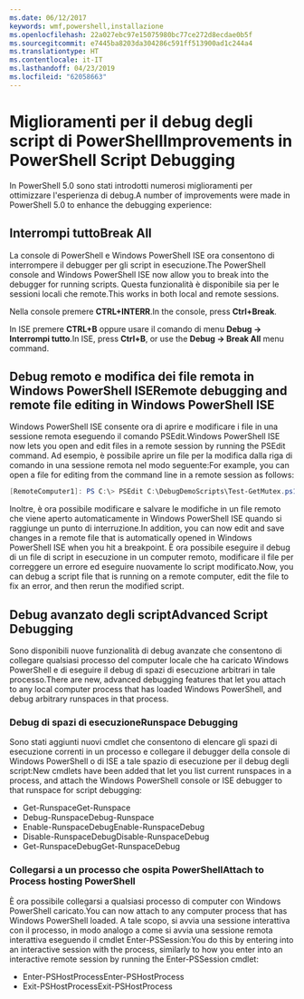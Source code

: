 ```yaml
---
ms.date: 06/12/2017
keywords: wmf,powershell,installazione
ms.openlocfilehash: 22a027ebc97e15075980bc77ce272d8ecdae0b5f
ms.sourcegitcommit: e7445ba8203da304286c591ff513900ad1c244a4
ms.translationtype: HT
ms.contentlocale: it-IT
ms.lasthandoff: 04/23/2019
ms.locfileid: "62058663"
---
```

# <a name="improvements-in-powershell-script-debugging"></a><span data-ttu-id="d400d-102">Miglioramenti per il debug degli script di PowerShell</span><span class="sxs-lookup"><span data-stu-id="d400d-102">Improvements in PowerShell Script Debugging</span></span>

<span data-ttu-id="d400d-103">In PowerShell 5.0 sono stati introdotti numerosi miglioramenti per ottimizzare l'esperienza di debug.</span><span class="sxs-lookup"><span data-stu-id="d400d-103">A number of improvements were made in PowerShell 5.0 to enhance the debugging experience:</span></span>

## <a name="break-all"></a><span data-ttu-id="d400d-104">Interrompi tutto</span><span class="sxs-lookup"><span data-stu-id="d400d-104">Break All</span></span>

<span data-ttu-id="d400d-105">La console di PowerShell e Windows PowerShell ISE ora consentono di interrompere il debugger per gli script in esecuzione.</span><span class="sxs-lookup"><span data-stu-id="d400d-105">The PowerShell console and Windows PowerShell ISE now allow you to break into the debugger for running scripts.</span></span> <span data-ttu-id="d400d-106">Questa funzionalità è disponibile sia per le sessioni locali che remote.</span><span class="sxs-lookup"><span data-stu-id="d400d-106">This works in both local and remote sessions.</span></span>

<span data-ttu-id="d400d-107">Nella console premere **CTRL+INTERR**.</span><span class="sxs-lookup"><span data-stu-id="d400d-107">In the console, press **Ctrl+Break**.</span></span>

<span data-ttu-id="d400d-108">In ISE premere **CTRL+B** oppure usare il comando di menu **Debug -> Interrompi tutto**.</span><span class="sxs-lookup"><span data-stu-id="d400d-108">In ISE, press **Ctrl+B**, or use the **Debug -> Break All** menu command.</span></span>

## <a name="remote-debugging-and-remote-file-editing-in-windows-powershell-ise"></a><span data-ttu-id="d400d-109">Debug remoto e modifica dei file remota in Windows PowerShell ISE</span><span class="sxs-lookup"><span data-stu-id="d400d-109">Remote debugging and remote file editing in Windows PowerShell ISE</span></span>

<span data-ttu-id="d400d-110">Windows PowerShell ISE consente ora di aprire e modificare i file in una sessione remota eseguendo il comando PSEdit.</span><span class="sxs-lookup"><span data-stu-id="d400d-110">Windows PowerShell ISE now lets you open and edit files in a remote session by running the PSEdit command.</span></span>
<span data-ttu-id="d400d-111">Ad esempio, è possibile aprire un file per la modifica dalla riga di comando in una sessione remota nel modo seguente:</span><span class="sxs-lookup"><span data-stu-id="d400d-111">For example, you can open a file for editing from the command line in a remote session as follows:</span></span>

```powershell
[RemoteComputer1]: PS C:\> PSEdit C:\DebugDemoScripts\Test-GetMutex.ps1
```

<span data-ttu-id="d400d-112">Inoltre, è ora possibile modificare e salvare le modifiche in un file remoto che viene aperto automaticamente in Windows PowerShell ISE quando si raggiunge un punto di interruzione.</span><span class="sxs-lookup"><span data-stu-id="d400d-112">In addition, you can now edit and save changes in a remote file that is automatically opened in Windows PowerShell ISE when you hit a breakpoint.</span></span>
<span data-ttu-id="d400d-113">È ora possibile eseguire il debug di un file di script in esecuzione in un computer remoto, modificare il file per correggere un errore ed eseguire nuovamente lo script modificato.</span><span class="sxs-lookup"><span data-stu-id="d400d-113">Now, you can debug a script file that is running on a remote computer, edit the file to fix an error, and then rerun the modified script.</span></span>

## <a name="advanced-script-debugging"></a><span data-ttu-id="d400d-114">Debug avanzato degli script</span><span class="sxs-lookup"><span data-stu-id="d400d-114">Advanced Script Debugging</span></span>

<span data-ttu-id="d400d-115">Sono disponibili nuove funzionalità di debug avanzate che consentono di collegare qualsiasi processo del computer locale che ha caricato Windows PowerShell e di eseguire il debug di spazi di esecuzione arbitrari in tale processo.</span><span class="sxs-lookup"><span data-stu-id="d400d-115">There are new, advanced debugging features that let you attach to any local computer process that has loaded Windows PowerShell, and debug arbitrary runspaces in that process.</span></span>

### <a name="runspace-debugging"></a><span data-ttu-id="d400d-116">Debug di spazi di esecuzione</span><span class="sxs-lookup"><span data-stu-id="d400d-116">Runspace Debugging</span></span>

<span data-ttu-id="d400d-117">Sono stati aggiunti nuovi cmdlet che consentono di elencare gli spazi di esecuzione correnti in un processo e collegare il debugger della console di Windows PowerShell o di ISE a tale spazio di esecuzione per il debug degli script:</span><span class="sxs-lookup"><span data-stu-id="d400d-117">New cmdlets have been added that let you list current runspaces in a process, and attach the Windows PowerShell console or ISE debugger to that runspace for script debugging:</span></span>

-   <span data-ttu-id="d400d-118">Get-Runspace</span><span class="sxs-lookup"><span data-stu-id="d400d-118">Get-Runspace</span></span>
-   <span data-ttu-id="d400d-119">Debug-Runspace</span><span class="sxs-lookup"><span data-stu-id="d400d-119">Debug-Runspace</span></span>
-   <span data-ttu-id="d400d-120">Enable-RunspaceDebug</span><span class="sxs-lookup"><span data-stu-id="d400d-120">Enable-RunspaceDebug</span></span>
-   <span data-ttu-id="d400d-121">Disable-RunspaceDebug</span><span class="sxs-lookup"><span data-stu-id="d400d-121">Disable-RunspaceDebug</span></span>
-   <span data-ttu-id="d400d-122">Get-RunspaceDebug</span><span class="sxs-lookup"><span data-stu-id="d400d-122">Get-RunspaceDebug</span></span>

### <a name="attach-to-process-hosting-powershell"></a><span data-ttu-id="d400d-123">Collegarsi a un processo che ospita PowerShell</span><span class="sxs-lookup"><span data-stu-id="d400d-123">Attach to Process hosting PowerShell</span></span>

<span data-ttu-id="d400d-124">È ora possibile collegarsi a qualsiasi processo di computer con Windows PowerShell caricato.</span><span class="sxs-lookup"><span data-stu-id="d400d-124">You can now attach to any computer process that has Windows PowerShell loaded.</span></span> <span data-ttu-id="d400d-125">A tale scopo, si avvia una sessione interattiva con il processo, in modo analogo a come si avvia una sessione remota interattiva eseguendo il cmdlet Enter-PSSession:</span><span class="sxs-lookup"><span data-stu-id="d400d-125">You do this by entering into an interactive session with the process, similarly to how you enter into an interactive remote session by running the Enter-PSSession cmdlet:</span></span>

-   <span data-ttu-id="d400d-126">Enter-PSHostProcess</span><span class="sxs-lookup"><span data-stu-id="d400d-126">Enter-PSHostProcess</span></span>
-   <span data-ttu-id="d400d-127">Exit-PSHostProcess</span><span class="sxs-lookup"><span data-stu-id="d400d-127">Exit-PSHostProcess</span></span>
